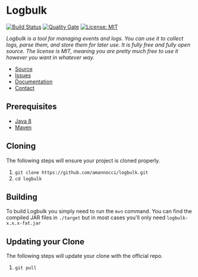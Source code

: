 # Logbulk
[![Build Status](https://travis-ci.org/amannocci/logbulk.svg?branch=master)](https://travis-ci.org/amannocci/logbulk)
[![Quality Gate](https://sonarqube.com/api/badges/gate?key=io.techcode.logbulk%3Alogbulk)](https://sonarqube.com/dashboard/index/io.techcode.logbulk%3Alogbulk)
[![License: MIT](https://img.shields.io/badge/License-MIT-yellow.svg)](https://opensource.org/licenses/MIT)

*Logbulk is a tool for managing events and logs. You can use it to collect logs, parse them, and store them for later use.
It is fully free and fully open source. The license is MIT, meaning you are pretty much free to use it however you want in whatever way.*
* [Source](https://github.com/amannocci/logbulk)
* [Issues](https://github.com/amannocci/logbulk/issues)
* [Documentation](https://amannocci.gitbooks.io/logbulk/content/)
* [Contact](mailto:adrien.mannocci@gmail.com)

## Prerequisites
* [Java 8](http://www.oracle.com/technetwork/java/javase/downloads/index.html)
* [Maven](https://maven.apache.org/download.cgi)

## Cloning
The following steps will ensure your project is cloned properly.

1. `git clone https://github.com/amannocci/logbulk.git`
2. `cd logbulk`

## Building
To build Logbulk you simply need to run the `mvn` command. You can find the compiled
JAR files in `./target` but in most cases you'll only need `logbulk-x.x.x-fat.jar`

## Updating your Clone
The following steps will update your clone with the official repo.

1. `git pull`
